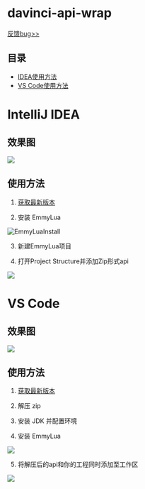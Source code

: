 # davinci-api-wrap

[反馈bug>>](https://github.com/lilith-avatar/Davinci-API-Wrap-For-IntelliJ-IDEA/issues/new)

## 目录

* [IDEA使用方法](#intelliJ-idea)
* [VS Code使用方法](#vs-code)

# IntelliJ IDEA

## 效果图

![](https://github.com/lilith-avatar-yenyuan/doc-image/blob/master/%E6%95%88%E6%9E%9C.gif?raw=true)

## 使用方法

1. [获取最新版本](https://github.com/lilith-avatar/Davinci-API-Wrap-For-IntelliJ-IDEA/releases)


2. 安装 EmmyLua

![EmmyLuaInstall](https://github.com/lilith-avatar-yenyuan/doc-image/blob/master/emmyluaInstall.PNG?raw=true)


3. 新建EmmyLua项目

4. 打开Project Structure并添加Zip形式api

![](https://github.com/lilith-avatar-yenyuan/doc-image/blob/master/ProjectLibraries.PNG?raw=true)


# VS Code

## 效果图

![](https://github.com/lilith-avatar-yenyuan/doc-image/blob/master/vscode%E6%95%88%E6%9E%9C.gif?raw=true)

## 使用方法

1. [获取最新版本](https://github.com/lilith-avatar/Davinci-API-Wrap-For-IntelliJ-IDEA/releases)

2. 解压 zip

3. 安装 JDK 并配置环境

4. 安装 EmmyLua

![](https://github.com/lilith-avatar-yenyuan/doc-image/blob/master/EmmyLua%E5%AE%89%E8%A3%85.gif?raw=true)

5. 将解压后的api和你的工程同时添加至工作区

![](https://github.com/lilith-avatar-yenyuan/doc-image/blob/master/vscode%E6%B7%BB%E5%8A%A0%E5%B7%A5%E4%BD%9C%E5%8C%BA%E6%96%87%E4%BB%B6%E5%A4%B9.gif?raw=true)
